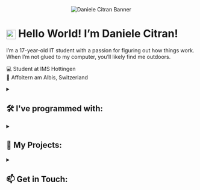 <div align="center">
  <img src="https://github.com/danielecitran/danielecitran/blob/main/danielecitran.gif" alt="Daniele Citran Banner" />
</div>

# <img src="https://raw.githubusercontent.com/TheDudeThatCode/TheDudeThatCode/master/Assets/Hi.gif" alt="wave" width="25px" style="vertical-align:middle"/> Hello World! I’m Daniele Citran!
I’m a 17-year-old IT student with a passion for figuring out how things work. When I’m not glued to my computer, you’ll likely find me outdoors.   

💻 Student at IMS Hottingen  
📍 Affoltern am Albis, Switzerland  

<details>
  <summary><h2>🛠️ I've programmed with:</h2></summary>

- **Programming Languages:** Python, JavaScript  
- **Web Development:** HTML5, CSS3, React, Flask  
- **Databases:** MySQL, MongoDB  
- **Other Tools:** Git, Docker, Shell/Bash  

</details>

<details>
  <summary><h2>🚀 My Projects:</h2></summary>

Here are some of my projects that highlight my skills and interests:

- **Project 1**: Description  
- **Project 2**: Description  
- **Project 3**: Description  

Feel free to check out my GitHub repositories to see more of my work!

</details>

<details>
  <summary><h2>📫 Get in Touch:</h2></summary>

You can reach me via Email: [daniele.ctr.zh@icloud.com](mailto:daniele.ctr.zh@icloud.com)  

</details>

